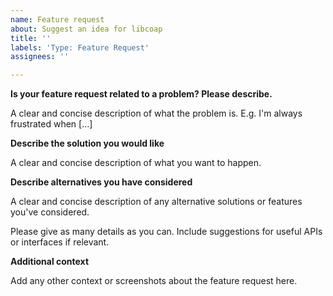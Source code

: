 ```yaml
---
name: Feature request
about: Suggest an idea for libcoap
title: ''
labels: 'Type: Feature Request'
assignees: ''

---
```


**Is your feature request related to a problem? Please describe.**

A clear and concise description of what the problem is. E.g. I'm always frustrated when [...]

**Describe the solution you would like**

A clear and concise description of what you want to happen.

**Describe alternatives you have considered**

A clear and concise description of any alternative solutions or features you've considered.

Please give as many details as you can. Include suggestions for useful APIs or interfaces if relevant.

**Additional context**

Add any other context or screenshots about the feature request here.
